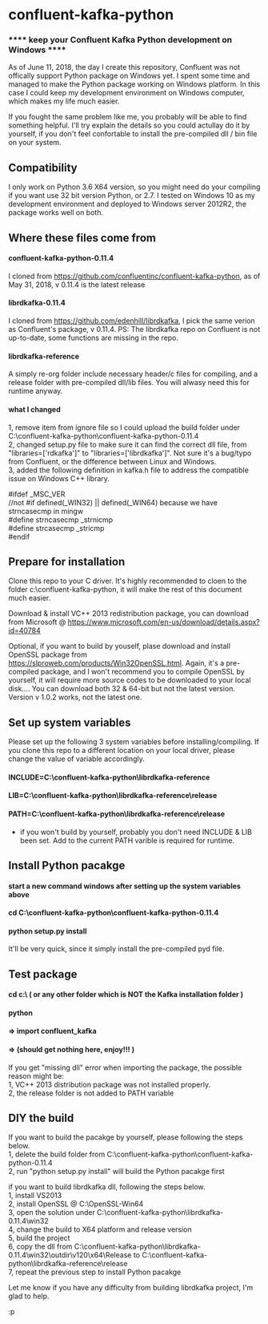 # confluent-kafka-python
### **** keep your Confluent Kafka Python development on Windows ****

As of June 11, 2018, the day I create this repository, Confluent was not offically support Python package on Windows yet. I spent some time and managed to make the Python package working on Windows platform. In this case I could keep my development environment on Windows computer, which makes my life much easier.

If you fought the same problem like me, you probably will be able to find something helpful. I'll try explain the details so you could actullay do it by yourself, if you don't feel confortable to install the pre-compiled dll / bin file on your system.

## Compatibility

I only work on Python 3.6 X64 version, so you might need do your compiling if you want use 32 bit version Python, or 2.7. I tested on Windows 10 as my development environment and deployed to Windows server 2012R2, the package works well on both.

## Where these files come from

#### confluent-kafka-python-0.11.4
I cloned from https://github.com/confluentinc/confluent-kafka-python, as of May 31, 2018, v 0.11.4 is the latest release
#### librdkafka-0.11.4
I cloned from https://github.com/edenhill/librdkafka, I pick the same verion as Confluent's package, v 0.11.4. PS: The librdkafka repo on Confluent is not up-to-date, some functions are missing in the repo.
#### librdkafka-reference
A simply re-org folder include necessary header/c files for compiling, and a release folder with pre-compiled dll/lib files. You will alwasy need this for runtime anyway. 

#### what I changed
1, remove item from ignore file so I could upload the build folder under C:\confluent-kafka-python\confluent-kafka-python-0.11.4<br>
2, changed setup.py file to make sure it can find the correct dll file, from "libraries=['rdkafka']" to "libraries=['librdkafka']". Not sure it's a bug/typo from Confluent, or the difference between Linux and Windows.<br>
3, added the following  definition in kafka.h file to address the compatible issue on Windows C++ library.<br>

#ifdef _MSC_VER <br>
//not #if defined(_WIN32) || defined(_WIN64) because we have strncasecmp in mingw<br>
#define strncasecmp _strnicmp<br>
#define strcasecmp _stricmp<br>
#endif<br>


## Prepare for installation

Clone this repo to your C driver. It's highly recommended to cloen to the folder c:\confluent-kafka-python, it will make the rest of this document much easier.

Download & install VC++ 2013 redistribution package, you can download from Microsoft @ https://www.microsoft.com/en-us/download/details.aspx?id=40784

Optional, if you want to build by youself, plase download and install OpenSSL package from https://slproweb.com/products/Win32OpenSSL.html. Again, it's a pre-compiled package, and I won't recommend you to compile OpenSSL by yourself, it will require more source codes to be downloaded to your local disk.... You can download both 32 & 64-bit but not the latest version. Version v 1.0.2 works, not the latest one.

## Set up system variables

Please set up the following 3 system variables before installing/compiling. If you clone this repo to a different location on your local driver, please change the value of variable accordingly.

#### INCLUDE=C:\confluent-kafka-python\librdkafka-reference
#### LIB=C:\confluent-kafka-python\librdkafka-reference\release
#### PATH=C:\confluent-kafka-python\librdkafka-reference\release

* if you won't build by yourself, probably you don't need INCLUDE & LIB been set. Add to the current PATH varible is required for runtime.

## Install Python pacakge

#### start a new command windows after setting up the system variables above
#### cd C:\confluent-kafka-python\confluent-kafka-python-0.11.4
#### python setup.py install

It'll be very quick, since it simply install the pre-compiled pyd file.

## Test package

#### cd c:\ ( or any other folder which is NOT the Kafka installation folder )
#### python
#### => import confluent_kafka
#### => (should get nothing here, enjoy!!! )

If you get "missing dll" error when importing the package, the possible reason might be:<br>
1, VC++ 2013 distribution package was not installed properly.<br>
2, the release folder is not added to PATH variable<br>

## DIY the build

If you want to build the pacakge by yourself, please following the steps below.<br>
1, delete the build folder from C:\confluent-kafka-python\confluent-kafka-python-0.11.4<br>
2, run "python setup.py install" will build the Python pacakge first<br>

if you want to build librdkafka dll, following the steps below.<br>
1, install VS2013<br>
2, install OpenSSL @ C:\OpenSSL-Win64<br>
3, open the solution under C:\confluent-kafka-python\librdkafka-0.11.4\win32<br>
4, change the build to X64 platform and release version<br>
5, build the project<br>
6, copy the dll from C:\confluent-kafka-python\librdkafka-0.11.4\win32\outdir\v120\x64\Release to C:\confluent-kafka-python\librdkafka-reference\release<br>
7, repeat the previous step to install Python pacakge<br>

Let me know if you have any difficulty from building librdkafka project, I'm glad to help. 

:p


